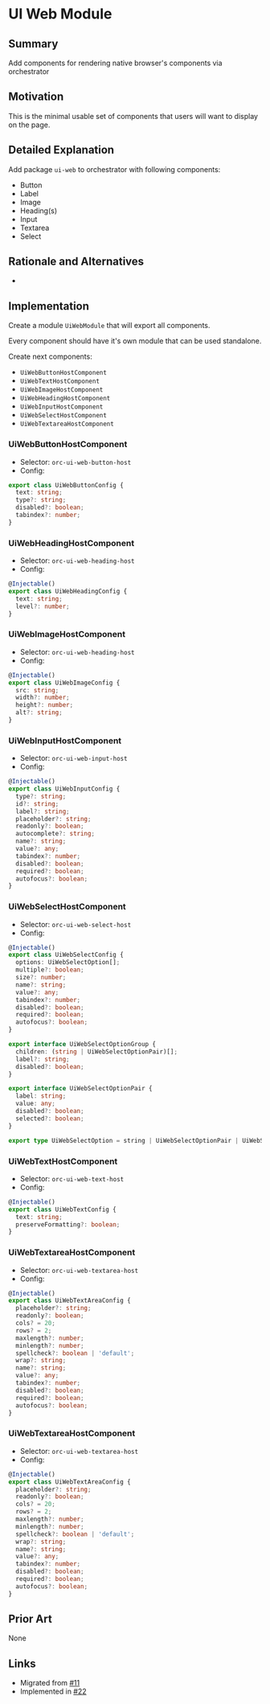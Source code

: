 # UI Web Module

## Summary

Add components for rendering native browser's components via orchestrator

## Motivation

This is the minimal usable set of components that users will want to display on the page.

## Detailed Explanation

Add package `ui-web` to orchestrator with following components:

- Button
- Label
- Image
- Heading(s)
- Input
- Textarea
- Select

## Rationale and Alternatives

-

## Implementation

Create a module `UiWebModule` that will export all components.

Every component should have it's own module that can be used standalone.

Create next components:

- `UiWebButtonHostComponent`
- `UiWebTextHostComponent`
- `UiWebImageHostComponent`
- `UiWebHeadingHostComponent`
- `UiWebInputHostComponent`
- `UiWebSelectHostComponent`
- `UiWebTextareaHostComponent`

### UiWebButtonHostComponent

- Selector: `orc-ui-web-button-host`
- Config:
```ts
export class UiWebButtonConfig {
  text: string;
  type?: string;
  disabled?: boolean;
  tabindex?: number;
}
```

### UiWebHeadingHostComponent

- Selector: `orc-ui-web-heading-host`
- Config:
```ts
@Injectable()
export class UiWebHeadingConfig {
  text: string;
  level?: number;
}
```

### UiWebImageHostComponent

- Selector: `orc-ui-web-heading-host`
- Config:
```ts
@Injectable()
export class UiWebImageConfig {
  src: string;
  width?: number;
  height?: number;
  alt?: string;
}
```

### UiWebInputHostComponent

- Selector: `orc-ui-web-input-host`
- Config:
```ts
@Injectable()
export class UiWebInputConfig {
  type?: string;
  id?: string;
  label?: string;
  placeholder?: string;
  readonly?: boolean;
  autocomplete?: string;
  name?: string;
  value?: any;
  tabindex?: number;
  disabled?: boolean;
  required?: boolean;
  autofocus?: boolean;
}
```

### UiWebSelectHostComponent

- Selector: `orc-ui-web-select-host`
- Config:
```ts
@Injectable()
export class UiWebSelectConfig {
  options: UiWebSelectOption[];
  multiple?: boolean;
  size?: number;
  name?: string;
  value?: any;
  tabindex?: number;
  disabled?: boolean;
  required?: boolean;
  autofocus?: boolean;
}

export interface UiWebSelectOptionGroup {
  children: (string | UiWebSelectOptionPair)[];
  label?: string;
  disabled?: boolean;
}

export interface UiWebSelectOptionPair {
  label: string;
  value: any;
  disabled?: boolean;
  selected?: boolean;
}

export type UiWebSelectOption = string | UiWebSelectOptionPair | UiWebSelectOptionGroup;
```

### UiWebTextHostComponent

- Selector: `orc-ui-web-text-host`
- Config:
```ts
@Injectable()
export class UiWebTextConfig {
  text: string;
  preserveFormatting?: boolean;
}
```

### UiWebTextareaHostComponent

- Selector: `orc-ui-web-textarea-host`
- Config:
```ts
@Injectable()
export class UiWebTextAreaConfig {
  placeholder?: string;
  readonly?: boolean;
  cols? = 20;
  rows? = 2;
  maxlength?: number;
  minlength?: number;
  spellcheck?: boolean | 'default';
  wrap?: string;
  name?: string;
  value?: any;
  tabindex?: number;
  disabled?: boolean;
  required?: boolean;
  autofocus?: boolean;
}
```

### UiWebTextareaHostComponent

- Selector: `orc-ui-web-textarea-host`
- Config:
```ts
@Injectable()
export class UiWebTextAreaConfig {
  placeholder?: string;
  readonly?: boolean;
  cols? = 20;
  rows? = 2;
  maxlength?: number;
  minlength?: number;
  spellcheck?: boolean | 'default';
  wrap?: string;
  name?: string;
  value?: any;
  tabindex?: number;
  disabled?: boolean;
  required?: boolean;
  autofocus?: boolean;
}
```

## Prior Art

None

## Links

- Migrated from [#11](https://github.com/orchestratora/orchestrator/issues/11)
- Implemented in [#22](https://github.com/orchestratora/orchestrator/pull/22)
